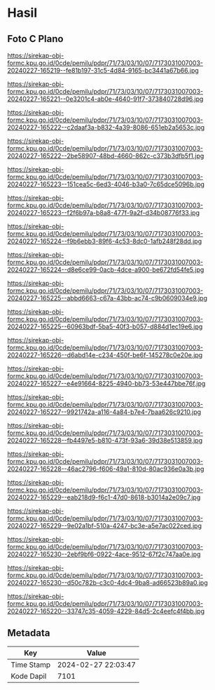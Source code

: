 # Hasil

## Foto C Plano

https://sirekap-obj-formc.kpu.go.id/0cde/pemilu/pdpr/71/73/03/10/07/7173031007003-20240227-165219--fe81b197-31c5-4d84-9165-bc3441a67b66.jpg

https://sirekap-obj-formc.kpu.go.id/0cde/pemilu/pdpr/71/73/03/10/07/7173031007003-20240227-165221--0e3201c4-ab0e-4640-91f7-373840728d96.jpg

https://sirekap-obj-formc.kpu.go.id/0cde/pemilu/pdpr/71/73/03/10/07/7173031007003-20240227-165222--c2daaf3a-b832-4a39-8086-651eb2a5653c.jpg

https://sirekap-obj-formc.kpu.go.id/0cde/pemilu/pdpr/71/73/03/10/07/7173031007003-20240227-165222--2be58907-48bd-4660-862c-c373b3dfb5f1.jpg

https://sirekap-obj-formc.kpu.go.id/0cde/pemilu/pdpr/71/73/03/10/07/7173031007003-20240227-165223--151cea5c-6ed3-4046-b3a0-7c65dce5096b.jpg

https://sirekap-obj-formc.kpu.go.id/0cde/pemilu/pdpr/71/73/03/10/07/7173031007003-20240227-165223--f2f6b97a-b8a8-477f-9a2f-d34b08776f33.jpg

https://sirekap-obj-formc.kpu.go.id/0cde/pemilu/pdpr/71/73/03/10/07/7173031007003-20240227-165224--f9b6ebb3-89f6-4c53-8dc0-1afb248f28dd.jpg

https://sirekap-obj-formc.kpu.go.id/0cde/pemilu/pdpr/71/73/03/10/07/7173031007003-20240227-165224--d8e6ce99-0acb-4dce-a900-be672fd54fe5.jpg

https://sirekap-obj-formc.kpu.go.id/0cde/pemilu/pdpr/71/73/03/10/07/7173031007003-20240227-165225--abbd6663-c67a-43bb-ac74-c9b0609034e9.jpg

https://sirekap-obj-formc.kpu.go.id/0cde/pemilu/pdpr/71/73/03/10/07/7173031007003-20240227-165225--60963bdf-5ba5-40f3-b057-d884d1ec19e6.jpg

https://sirekap-obj-formc.kpu.go.id/0cde/pemilu/pdpr/71/73/03/10/07/7173031007003-20240227-165226--d6abd14e-c234-450f-be6f-145278c0e20e.jpg

https://sirekap-obj-formc.kpu.go.id/0cde/pemilu/pdpr/71/73/03/10/07/7173031007003-20240227-165227--e4e91664-8225-4940-bb73-53e447bbe76f.jpg

https://sirekap-obj-formc.kpu.go.id/0cde/pemilu/pdpr/71/73/03/10/07/7173031007003-20240227-165227--9921742a-a116-4a84-b7e4-7baa626c9210.jpg

https://sirekap-obj-formc.kpu.go.id/0cde/pemilu/pdpr/71/73/03/10/07/7173031007003-20240227-165228--fb4497e5-b810-473f-93a6-39d38e513859.jpg

https://sirekap-obj-formc.kpu.go.id/0cde/pemilu/pdpr/71/73/03/10/07/7173031007003-20240227-165228--46ac2796-f606-49a1-810d-80ac936e0a3b.jpg

https://sirekap-obj-formc.kpu.go.id/0cde/pemilu/pdpr/71/73/03/10/07/7173031007003-20240227-165229--eab218d9-f6c1-47d0-8618-b3014a2e09c7.jpg

https://sirekap-obj-formc.kpu.go.id/0cde/pemilu/pdpr/71/73/03/10/07/7173031007003-20240227-165229--9e02a1bf-510a-4247-bc3e-a5e7ac022ced.jpg

https://sirekap-obj-formc.kpu.go.id/0cde/pemilu/pdpr/71/73/03/10/07/7173031007003-20240227-165230--2ebf9bf6-0922-4ace-9512-67f2c747aa0e.jpg

https://sirekap-obj-formc.kpu.go.id/0cde/pemilu/pdpr/71/73/03/10/07/7173031007003-20240227-165230--d50c782b-c3c0-4dc4-9ba8-ad66523b89a0.jpg

https://sirekap-obj-formc.kpu.go.id/0cde/pemilu/pdpr/71/73/03/10/07/7173031007003-20240227-165220--33747c35-4059-4229-84d5-2c4eefc4f4bb.jpg


## Metadata

| Key        | Value               |
| ---------- | ------------------- |
| Time Stamp | 2024-02-27 22:03:47 |
| Kode Dapil | 7101                |




